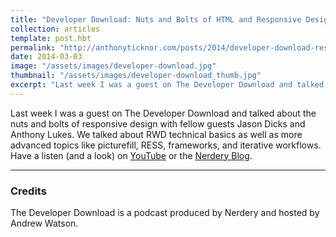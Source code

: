 ```yaml
---
title: "Developer Download: Nuts and Bolts of HTML and Responsive Design"
collection: articles
template: post.hbt
permalink: "http://anthonyticknor.com/posts/2014/developer-download-responsive-web-design/"
date: 2014-03-03
image: "/assets/images/developer-download.jpg"
thumbnail: "/assets/images/developer-download_thumb.jpg"
excerpt: "Last week I was a guest on The Developer Download and talked about the nuts and bolts of responsive design with fellow guests Jason Dicks and Anthony Lukes."
---
```

Last week I was a guest on The Developer Download and talked about the nuts and bolts of responsive design with fellow guests Jason Dicks and Anthony Lukes. We talked about RWD technical basics as well as more advanced topics like picturefill, RESS, frameworks, and iterative workflows. Have a listen (and a look) on <a href="https://www.youtube.com/watch?v=i1KLCBlj3n0">YouTube</a> or the <a href="http://blog.nerdery.com/2014/01/nerdcast-78-developer-download-nuts-bolts-html-responsive-design/">Nerdery Blog</a>.

----

### Credits

The Developer Download is a podcast produced by Nerdery and hosted by Andrew Watson. 